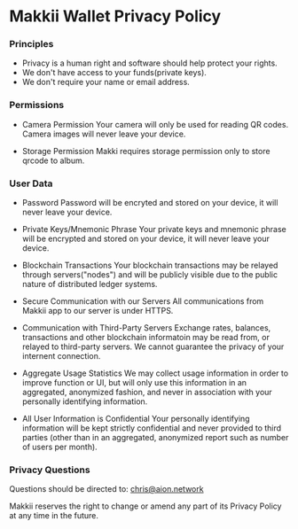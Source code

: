 # Makkii Wallet Privacy Policy

### Principles

* Privacy is a human right and software should help protect your rights.
* We don't have access to your funds(private keys).
* We don't require your name or email address.

### Permissions

* Camera Permission
  Your camera will only be used for reading QR codes. Camera images will never leave your device.

* Storage Permission
  Makki requires storage permission only to store qrcode to album.

### User Data

* Password
Password will be encryted and stored on your device, it will never leave your device.

* Private Keys/Mnemonic Phrase
Your private keys and mnemonic phrase will be encrypted and stored on your device, it will never leave your device.

* Blockchain Transactions
Your blockchain transactions may be relayed through servers("nodes") and will be publicly visible due to the public nature of distributed ledger systems.

* Secure Communication with our Servers
All communications from Makkii app to our server is under HTTPS.

* Communication with Third-Party Servers
Exchange rates, balances, transactions and other blockchain informatoin may be read from, or relayed to third-party servers. We cannot guarantee the privacy of your internent connection.

* Aggregate Usage Statistics
We may collect usage information in order to improve function or UI, but will only use this information in an aggregated, anonymized fashion, and never in association with your personally identifying information.

* All User Information is Confidential
Your personally identifying information will be kept strictly confidential and never provided to third parties (other than in an aggregated, anonymized report such as number of users per month).

### Privacy Questions
Questions should be directed to: <chris@aion.network>

Makkii reserves the right to change or amend any part of its Privacy Policy at any time in the future.
